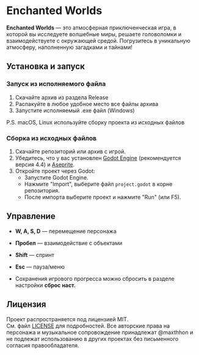 # Enchanted Worlds

**Enchanted Worlds** — это атмосферная приключенческая игра, в которой вы исследуете волшебные миры, решаете головоломки и взаимодействуете с окружающей средой. Погрузитесь в уникальную атмосферу, наполненную загадками и тайнами!

## Установка и запуск

### Запуск из исполняемого файла
1. Скачайте архив из раздела Release
2. Распакуйте в любое удобное место все файлы архива
3. Запустите исполняемый .exe файл (Windows)

P.S. macOS, Linux используйте сборку проекта из исходных файлов

### Сборка из исходных файлов
1. Скачайте репозиторий или архив с игрой.
2. Убедитесь, что у вас установлен [Godot Engine](https://godotengine.org/) (рекомендуется версия 4.4) и [Aseprite](https://aseprite.org/).
3. Откройте проект через Godot:  
   - Запустите Godot Engine.
   - Нажмите "Import", выберите файл `project.godot` в корне репозитория.
   - После импорта выберите проект и нажмите "Run" (или F5).

## Управление

- **W, A, S, D** — перемещение персонажа
- **Пробел** — взаимодействие с объектами
- **Shift** — спринт
- **Esc** — пауза/меню

-  Сохранения игрового прогресса можно сбросить в разделе настройки **сброс наст.**

## Лицензия

Проект распространяется под лицензией MIT.  
См. файл [LICENSE](LICENSE.txt) для подробностей.
Все авторские права на персонажа и музыкальное сопровождение принадлежат @maxthhon и не подлежат использованию в других проектах без письменного согласия правообладателя.
